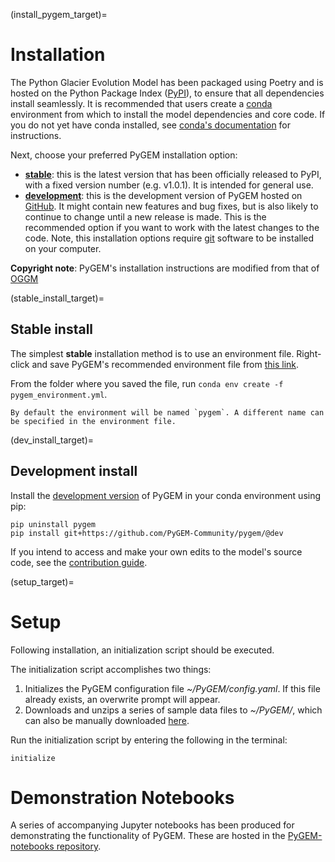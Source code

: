 (install_pygem_target)=
# Installation
The Python Glacier Evolution Model has been packaged using Poetry and is hosted on the Python Package Index ([PyPI](https://pypi.org/project/pygem/)), to ensure that all dependencies install seamlessly. It is recommended that users create a [conda](https://docs.conda.io/projects/conda/en/latest/user-guide/index.html) environment from which to install the model dependencies and core code. If you do not yet have conda installed, see [conda's documentation](https://docs.conda.io/projects/conda/en/latest/user-guide/install) for instructions.

Next, choose your preferred PyGEM installation option:<br>
- [**stable**](stable_install_target): this is the latest version that has been officially released to PyPI, with a fixed version number (e.g. v1.0.1). It is intended for general use.
- [**development**](dev_install_target): this is the development version of PyGEM hosted on [GitHub](https://github.com/PyGEM-Community/PyGEM/tree/dev). It might contain new features and bug fixes, but is also likely to continue to change until a new release is made. This is the recommended option if you want to work with the latest changes to the code. Note, this installation options require [git](https://git-scm.com/book/en/v2/Getting-Started-Installing-Git) software to be installed on your computer.

**Copyright note**: PyGEM's installation instructions are modified from that of [OGGM](https://docs.oggm.org/en/stable/installing-oggm.html)

(stable_install_target)=
## Stable install
The simplest **stable** installation method is to use an environment file. Right-click and save PyGEM's recommended environment file from [this link](https://raw.githubusercontent.com/PyGEM-Community/PyGEM/refs/heads/master/docs/pygem_environment.yml).

From the folder where you saved the file, run `conda env create -f pygem_environment.yml`.
```{note}
By default the environment will be named `pygem`. A different name can be specified in the environment file.
```

(dev_install_target)=
## Development install
Install the [development version](https://github.com/PyGEM-Community/PyGEM/tree/dev) of PyGEM in your conda environment using pip:
```
pip uninstall pygem
pip install git+https://github.com/PyGEM-Community/pygem/@dev
```

If you intend to access and make your own edits to the model's source code, see the [contribution guide](contributing_pygem_target).

(setup_target)=
# Setup
Following installation, an initialization script should be executed.

The initialization script accomplishes two things:
1. Initializes the PyGEM configuration file *~/PyGEM/config.yaml*. If this file already exists, an overwrite prompt will appear.
2. Downloads and unzips a series of sample data files to *~/PyGEM/*, which can also be manually downloaded [here](https://drive.google.com/file/d/1Wu4ZqpOKxnc4EYhcRHQbwGq95FoOxMfZ/view?usp=drive_link).

Run the initialization script by entering the following in the terminal:
```
initialize
```

# Demonstration Notebooks
A series of accompanying Jupyter notebooks has been produced for demonstrating the functionality of PyGEM. These are hosted in the [PyGEM-notebooks repository](https://github.com/PyGEM-Community/PyGEM-notebooks).
